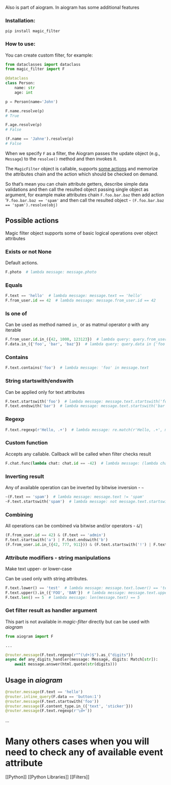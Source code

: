 Also is part of aiogram. In aiogram has some additional features

### Installation:
`pip install magic_filter`

### How to use:
You can create custom filter, for example:
```python
from dataclasses import dataclass
from magic_filter import F

@dataclass
class Person:
	name: str
	age: int

p = Person(name='John')

F.name.resolve(p)
# True

F.age.resolve(p)
# False

(F.name == 'Jahne').resolve(p)
# False

```

When we specify `F` as a filter, the Aiogram passes the update object (e.g., `Message`) to the `resolve()` method and then invokes it.



The `MagicFilter` object is callable, supports [some actions](https://docs.aiogram.dev/en/dev-3.x/dispatcher/filters/magic_filters.html#magic-filter-possible-actions) and memorize the attributes chain and the action which should be checked on demand.

So that’s mean you can chain attribute getters, describe simple data validations and then call the resulted object passing single object as argument, for example make attributes chain `F.foo.bar.baz` then add action ‘`F.foo.bar.baz == 'spam'` and then call the resulted object - `(F.foo.bar.baz == 'spam').resolve(obj)`

## Possible actions

Magic filter object supports some of basic logical operations over object attributes

### Exists or not None

Default actions.

```python
F.photo  # lambda message: message.photo
```

### Equals

```python
F.text == 'hello'  # lambda message: message.text == 'hello'
F.from_user.id == 42  # lambda message: message.from_user.id == 42
```

### Is one of

Can be used as method named `in_` or as matmul operator `@` with any iterable

```python
F.from_user.id.in_({42, 1000, 123123})  # lambda query: query.from_user.id in {42, 1000, 123123}
F.data.in_({'foo', 'bar', 'baz'})  # lambda query: query.data in {'foo', 'bar', 'baz'}
```

### Contains

```python
F.text.contains('foo')  # lambda message: 'foo' in message.text
```

### String startswith/endswith

Can be applied only for text attributes

```python
F.text.startswith('foo')  # lambda message: message.text.startswith('foo')
F.text.endswith('bar')  # lambda message: message.text.startswith('bar')
```

### Regexp

```python
F.text.regexp(r'Hello, .+')  # lambda message: re.match(r'Hello, .+', message.text)
```

### Custom function

Accepts any callable. Callback will be called when filter checks result

```python
F.chat.func(lambda chat: chat.id == -42)  # lambda message: (lambda chat: chat.id == -42)(message.chat)
```

### Inverting result

Any of available operation can be inverted by bitwise inversion - `~`

```python
~(F.text == 'spam')  # lambda message: message.text != 'spam'
~F.text.startswith('spam')  # lambda message: not message.text.startswith('spam')
```

### Combining

All operations can be combined via bitwise and/or operators - `&`/`|`

```python
(F.from_user.id == 42) & (F.text == 'admin')
F.text.startswith('a') | F.text.endswith('b')
(F.from_user.id.in_({42, 777, 911})) & (F.text.startswith('!') | F.text.startswith('/')) & F.text.contains('ban')
```

### Attribute modifiers - string manipulations

Make text upper- or lower-case

Can be used only with string attributes.

```python
F.text.lower() == 'test'  # lambda message: message.text.lower() == 'test'
F.text.upper().in_({'FOO', 'BAR'})  # lambda message: message.text.upper() in {'FOO', 'BAR'}
F.text.len() == 5  # lambda message: len(message.text) == 5
```

### Get filter result as handler argument

This part is not available in _magic-filter_ directly but can be used with _aiogram_

```python
from aiogram import F

...

@router.message(F.text.regexp(r"^(\d+)$").as_("digits"))
async def any_digits_handler(message: Message, digits: Match[str]):
    await message.answer(html.quote(str(digits)))
```

## Usage in _aiogram_

```python
@router.message(F.text == 'hello')
@router.inline_query(F.data == 'button:1')
@router.message(F.text.startswith('foo'))
@router.message(F.content_type.in_({'text', 'sticker'}))
@router.message(F.text.regexp(r'\d+'))
```

...

# Many others cases when you will need to check any of available event attribute


[[Python]]
[[Python Libraries]]
[[Filters]]







